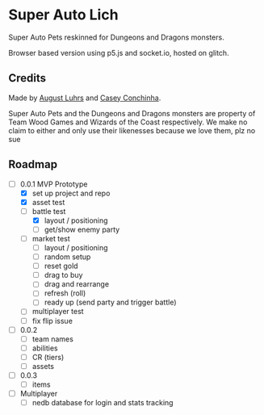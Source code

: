 # Super Auto Lich

Super Auto Pets reskinned for Dungeons and Dragons monsters.

Browser based version using p5.js and socket.io, hosted on glitch.

## Credits

Made by [August Luhrs](https://augustluhrs.art) and [Casey Conchinha](https://kccon.ch).

Super Auto Pets and the Dungeons and Dragons monsters are property of Team Wood Games and Wizards of the Coast respectively. We make no claim to either and only use their likenesses because we love them, plz no sue


## Roadmap
- [ ] 0.0.1 MVP Prototype
  - [X] set up project and repo
  - [X] asset test
  - [ ] battle test
    - [X] layout / positioning
    - [ ] get/show enemy party
  - [ ] market test
    - [ ] layout / positioning
    - [ ] random setup
    - [ ] reset gold
    - [ ] drag to buy
    - [ ] drag and rearrange
    - [ ] refresh (roll)
    - [ ] ready up (send party and trigger battle)
  - [ ] multiplayer test
  - [ ] fix flip issue
- [ ] 0.0.2
  - [ ] team names
  - [ ] abilities
  - [ ] CR (tiers)
  - [ ] assets
- [ ] 0.0.3
  - [ ] items
- [ ] Multiplayer
  - [ ] nedb database for login and stats tracking